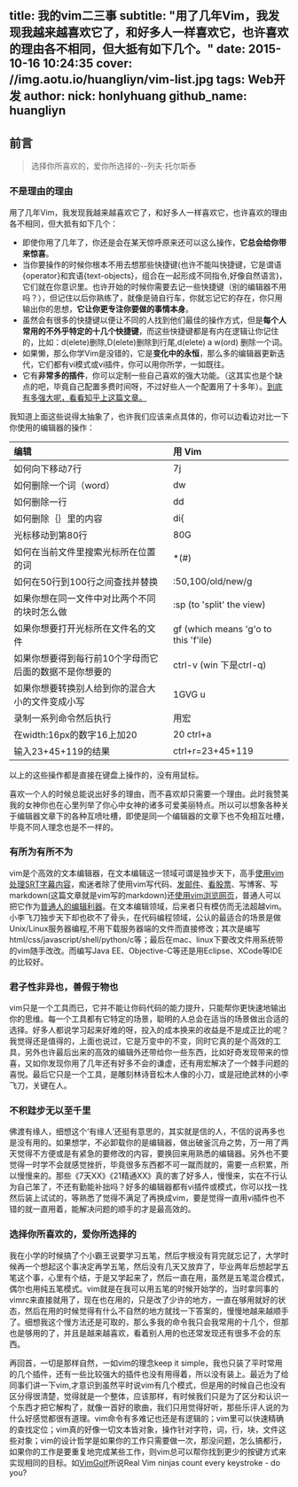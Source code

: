 title: 我的vim二三事
subtitle: "用了几年Vim，我发现我越来越喜欢它了，和好多人一样喜欢它，也许喜欢的理由各不相同，但大抵有如下几个。"
date: 2015-10-16 10:24:35
cover: //img.aotu.io/huangliyn/vim-list.jpg
tags: Web开发
author:
    nick: honlyhuang
    github_name: huangliyn
---

## 前言
> 选择你所喜欢的，爱你所选择的--列夫·托尔斯泰

### 不是理由的理由

用了几年Vim，我发现我越来越喜欢它了，和好多人一样喜欢它，也许喜欢的理由各不相同，但大抵有如下几个：
+ 即使你用了几年了，你还是会在某天惊呼原来还可以这么操作，**它总会给你带来惊喜**。
+ 当你要操作的时候你根本不用去想那些快捷键(也许不能叫快捷键，它是谓语{operator}和宾语{text-objects}，组合在一起形成不同指令,好像自然语言)，它们就在你意识里。也许开始的时候你需要去记一些快捷键（别的编辑器不用吗？），但记住以后你熟练了，就像是骑自行车，你就忘记它的存在，你只用输出你的思想，**它让你更专注你要做的事情本身**。
+ 虽然会有很多的快捷键以便让不同的人找到他们最佳的操作方式，但是**每个人常用的不外乎特定的十几个快捷键**，而这些快捷键都是有内在逻辑让你记住的，比如：d(elete)删除,D(elete)删除到行尾,d(elete)
a w(ord) 删除一个词。
+ 如果懒，那么你学Vim是没错的，它是**变化中的永恒**，那么多的编辑器更新迭代，它们都有vi模式或vi插件，你可以用你所学，一如既往。
+ 它有**非常多的插件**，你可以定制一些自己喜欢的强大功能。（这其实也是个缺点的吧，毕竟自己配置多费时间呀，不过好些人一个配置用了十多年）。[到底有多强大呢，看看知乎上这篇文章。](http://www.zhihu.com/question/20151659)

我知道上面这些说得太抽象了，也许我们应该来点具体的，你可以边看边对比一下你使用的编辑器的操作：

| 编辑 | 用 Vim |
| :----| :----- |
| 如何向下移动7行 | 7j |
| 如何删除一个词（word） | dw |
| 如何删除一行 | dd |
| 如何删除｛｝里的内容 | di{ |
| 光标移动到第80行 | 80G |
| 如何在当前文件里搜索光标所在位置的词| *(#) |
| 如何在50行到100行之间查找并替换| :50,100/old/new/g |
| 如果你想在同一文件中对比两个不同的块时怎么做| :sp (to 'split' the view) |
| 如果你想要打开光标所在文件名的文件 | gf (which means 'g'o to this 'f'ile) |
| 如果你想要得到每行前10个字母而它后面的数据不是你想要的 | ctrl-v (win 下是ctrl-q) |
| 如果你想要转换别人给到你的混合大小的文件变成小写 | 1GVG u |
| 录制一系列命令然后执行 | 用宏 |
| 在width:16px的数字16上加20 | 20 ctrl+a |
| 输入23+45+119的结果 | ctrl+r=23+45+119 |

以上的这些操作都是直接在键盘上操作的，没有用鼠标。

喜欢一个人的时候总能说出好多的理由，而不喜欢却只需要一个理由。此时我赞美我的女神你也在心里列举了你心中女神的诸多可爱美丽特点。所以可以想象各种关于编辑器文章下的各种互喷吐槽，即使是同一个编辑器的文章下也不免相互吐槽，毕竟不同人理念也是不一样的。


### 有所为有所不为

vim是个高效的文本编辑器，在文本编辑这一领域可谓是独步天下，高手[使用vim处理SRT字幕内容](http://zhuanlan.zhihu.com/vim-non-programming/19918627)，痴迷者除了使用vim写代码、[发邮件](http://www.vimer.cn?p=1222)、[看股票](http://bluegene8210.is-programmer.com/posts/67910.html)、写博客、写markdown(这篇文章就是vim写的markdown)还[使用vim浏览网页](http://www.iplaysoft.com/vimium-and-vimperator.html)，普通人可以把它作为[普通人的编辑利器](http://blog.sina.com.cn/s/blog_45dac66f010005kw.html)。在文本编辑领域，后来者只有模仿而无法超越vim。小李飞刀独步天下却也砍不了骨头，在代码编程领域，公认的最适合的场景是做Unix/Linux服务器编程,不用下载服务器端的文件而直接修改；其次是编写html/css/javascript/shell/python/c等；最后在mac、linux下要改文件用系统带的vim随手改改。而编写Java
EE、Objective-C等还是用Eclipse、XCode等IDE的比较好。

### 君子性非异也，善假于物也
vim只是一个工具而已，它并不能让你码代码的能力提升，只能帮你更快速地输出你的思维。每一个工具都有它特定的场景，聪明的人总会在适当的场景做出合适的选择。好多人都说学习起来好难的呀，投入的成本换来的收益是不是成正比的呢？我觉得还是值得的，上面也说过，它是万变中的不变，同时它真的是个高效的工具，另外也许最后出来的高效的编辑外还带给你一些东西，比如好奇发现带来的惊喜，又如你发现你用了几年还有好多不会的谦虚，还有用宏解决了一个棘手问题的喜悦。最后它只是一个工具，是雕刻林诗音松木人像的小刀，或是冠绝武林的小李飞刀，关键在人。

### 不积跬步无以至千里
佛渡有缘人，细想这个‘有缘人’还挺有意思的，其实就是信的人，不信的说再多也是没有用的。如果想学，不必卸载你的是编辑器，做出破釜沉舟之势，万一用了两天觉得不方便或是有紧急的要修改的内容，要换回来用熟悉的编辑器。另外也不要觉得一时学不会就感觉挫折，毕竟很多东西都不可一蹴而就的，需要一点积累，所以慢慢来的。那些《7天XX》《21精通XX》真的害了好多人，慢慢来，实在不行认为自己笨了，不还有勤能补拙吗？好多的编辑器都有vi插件或模式，你可以找一找然后装上试试的，等熟悉了觉得不满足了再换成vim，要是觉得一直用vi插件也不错的就一直用着，能解决问题的顺手的才是最高效的。

### 选择你所喜欢的，爱你所选择的
我在小学的时候搞了个小霸王说要学习五笔，然后字根没有背完就忘记了，大学时候再一个想起这个事决定再学五笔，然后没有几天又放弃了，毕业两年后想起学五笔这个事，心里有个结，于是又学起来了，然后一直在用，虽然是五笔混合模式，偶尔也用纯五笔模式。vim就是在我可以用五笔的时候开始学的，当时拿同事的vimrc来直接就用了，现在也在用的，只是改了少许的地方，一直在够用就好的状态，然后在用的时候觉得有什么不自然的地方就找一下答案的，慢慢地越来越顺手了。细想我这个慢方法还是可取的，那么多我的命令我只会我常用的十几个，但那也是够用的了，并且是越来越喜欢，看着别人用的也还常发现还有很多不会的东西。

再回首，一切是那样自然，一如vim的理念keep it simple，我也只装了平时常用的几个插件，还有一些比较强大的插件也没有用得着，所以没有装上。最近为了给同事们讲一下vim,才意识到虽然平时说vim有几个模式，但是用的时候自己也没有区分得很清楚，觉得就是一个整体，应该那样，有时候我们只是为了区分和认识一个东西才把它解构了，就像一首好的歌曲，我们只用觉得好听，那些乐评人说的为什么好感觉都很有道理。vim命令有多难记也还是有逻辑的；vim里可以快速精确的查找定位；vim真的好像一切文本皆对象，操作针对字符，词，行，块，文件这些对象；vim的设计哲学是如果你的工作只需要做一次，那没问题，怎么搞都行，如果你的工作是要重复地完成某些工作，则vim总可以帮你找到更少的按键方式来实现相同的目标。如[VimGolf](http://vimgolf.com/)所说Real Vim ninjas count every keystroke - do you?  
